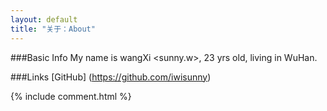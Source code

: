 ```yaml
---
layout: default
title: "关于：About"
---
```

###Basic Info
My name is wangXi <sunny.w>, 23 yrs old, living in WuHan.

###Links
[GitHub] (<https://github.com/iwisunny>)  

<!-- Blog Comments -->
<div class="media">
  {% include comment.html %} 
</div>

